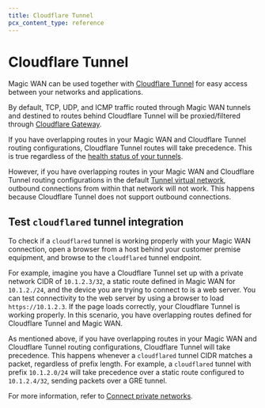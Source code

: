 ```yaml
---
title: Cloudflare Tunnel
pcx_content_type: reference
---
```


# Cloudflare Tunnel

Magic WAN can be used together with [Cloudflare Tunnel](/cloudflare-one/connections/connect-networks/) for easy access between your networks and applications.

By default, TCP, UDP, and ICMP traffic routed through Magic WAN tunnels and destined to routes behind Cloudflare Tunnel will be proxied/filtered through [Cloudflare Gateway](/cloudflare-one/policies/gateway/).

If you have overlapping routes in your Magic WAN and Cloudflare Tunnel routing configurations, Cloudflare Tunnel routes will take precedence. This is true regardless of the [health status of your tunnels](/magic-wan/reference/tunnel-health-checks/#health-state-and-prioritization).

However, if you have overlapping routes in your Magic WAN and Cloudflare Tunnel routing configurations in the default [Tunnel virtual network](/cloudflare-one/connections/connect-networks/private-net/tunnel-virtual-networks/), outbound connections from within that network will not work. This happens because Cloudflare Tunnel does not support outbound connections.

## Test `cloudflared` tunnel integration

To check if a `cloudflared` tunnel is working properly with your Magic WAN connection, open a browser from a host behind your customer premise equipment, and browse to the `cloudflared` tunnel endpoint. 

For example, imagine you have a Cloudflare Tunnel set up with a private network CIDR of `10.1.2.3/32`, a static route defined in Magic WAN for `10.1.2./24`, and the device you are trying to connect to is a web server. You can test connectivity to the web server by using a browser to load `https://10.1.2.3`. If the page loads correctly, your Cloudflare Tunnel is working properly. In this scenario, you have overlapping routes defined for Cloudflare Tunnel and Magic WAN.

As mentioned above, if you have overlapping routes in your Magic WAN and Cloudflare Tunnel routing configurations, Cloudflare Tunnel will take precedence. This happens whenever a `cloudflared` tunnel CIDR matches a packet, regardless of prefix length. For example, a `cloudflared` tunnel with prefix `10.1.2.0/24` will take precedence over a static route configured to `10.1.2.4/32`, sending packets over a GRE tunnel.

For more information, refer to [Connect private networks](/cloudflare-one/connections/connect-networks/private-net/connect-private-networks/).